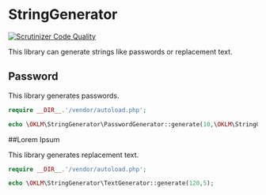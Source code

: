 # StringGenerator  

[![Scrutinizer Code Quality](https://scrutinizer-ci.com/g/Eyce/A3_Gr2_PSR/badges/quality-score.png?b=master)](https://scrutinizer-ci.com/g/Eyce/A3_Gr2_PSR/?branch=master)  

This library can generate strings like passwords or replacement text.

## Password  

This library generates passwords.

```php
require __DIR__.'/vendor/autoload.php';

echo \OKLM\StringGenerator\PasswordGenerator::generate(10,\OKLM\StringGenerator\PasswordGenerator::PASSWORD_MEDIUM);
```

##Lorem Ipsum  

This library generates replacement text.

```php
require __DIR__.'/vendor/autoload.php';

echo \OKLM\StringGenerator\TextGenerator::generate(120,5);
```